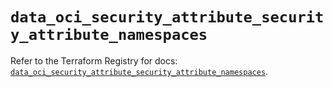 # `data_oci_security_attribute_security_attribute_namespaces`

Refer to the Terraform Registry for docs: [`data_oci_security_attribute_security_attribute_namespaces`](https://registry.terraform.io/providers/oracle/oci/6.18.0/docs/data-sources/security_attribute_security_attribute_namespaces).
